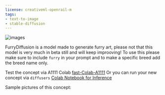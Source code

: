 ```yaml
---
license: creativeml-openrail-m
tags:
- text-to-image
- stable-diffusion
---
```


![images](https://cdn.discordapp.com/attachments/1050047774315532300/1057079481581445230/grid-0005.png)

FurryDiffusion is a model made to generate furry art, please not that this model is very much in beta still and will keep improoving! To use this please make sure to include `furry` in your prompt and to make a specific breed add the breed name only.

Test the concept via A1111 Colab [fast-Colab-A1111](https://colab.research.google.com/github/TheLastBen/fast-stable-diffusion/blob/main/fast_stable_diffusion_AUTOMATIC1111.ipynb)
Or you can run your new concept via `diffusers` [Colab Notebook for Inference](https://colab.research.google.com/github/huggingface/notebooks/blob/main/diffusers/sd_dreambooth_inference.ipynb)

Sample pictures of this concept:

